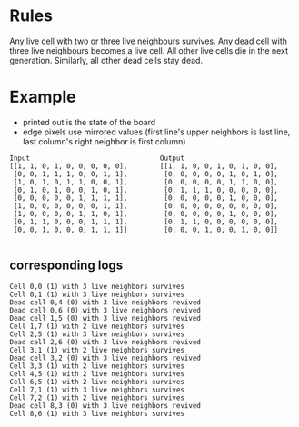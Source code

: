 # Rules

Any live cell with two or three live neighbours survives.
Any dead cell with three live neighbours becomes a live cell.
All other live cells die in the next generation. Similarly, all other dead cells stay dead.


# Example

* printed out is the state of the board
* edge pixels use mirrored values (first line's upper neighbors is last line, last column's right neighbor is first column)

```
Input                                Output
[[1, 1, 0, 1, 0, 0, 0, 0, 0],        [[1, 1, 0, 0, 1, 0, 1, 0, 0],  
 [0, 0, 1, 1, 1, 0, 0, 1, 1],         [0, 0, 0, 0, 0, 1, 0, 1, 0],  
 [1, 0, 1, 0, 1, 1, 0, 0, 1],         [0, 0, 0, 0, 0, 1, 1, 0, 0],  
 [0, 1, 0, 1, 0, 0, 1, 0, 1],         [0, 1, 1, 1, 0, 0, 0, 0, 0],  
 [0, 0, 0, 0, 0, 1, 1, 1, 1],         [0, 0, 0, 0, 0, 1, 0, 0, 0],  
 [1, 0, 0, 0, 0, 0, 0, 1, 1],         [0, 0, 0, 0, 0, 0, 0, 0, 0],  
 [1, 0, 0, 0, 0, 1, 1, 0, 1],         [0, 0, 0, 0, 0, 1, 0, 0, 0],  
 [0, 1, 1, 0, 0, 0, 1, 1, 1],         [0, 1, 1, 0, 0, 0, 0, 0, 0],  
 [0, 0, 1, 0, 0, 0, 1, 1, 1]]         [0, 0, 0, 1, 0, 0, 1, 0, 0]]  
                                                                    
``` 

## corresponding logs
 
``` 
Cell 0,0 (1) with 3 live neighbors survives
Cell 0,1 (1) with 3 live neighbors survives
Dead cell 0,4 (0) with 3 live neighbors revived
Dead cell 0,6 (0) with 3 live neighbors revived
Dead cell 1,5 (0) with 3 live neighbors revived
Cell 1,7 (1) with 2 live neighbors survives
Cell 2,5 (1) with 3 live neighbors survives
Dead cell 2,6 (0) with 3 live neighbors revived
Cell 3,1 (1) with 2 live neighbors survives
Dead cell 3,2 (0) with 3 live neighbors revived
Cell 3,3 (1) with 2 live neighbors survives
Cell 4,5 (1) with 2 live neighbors survives
Cell 6,5 (1) with 2 live neighbors survives
Cell 7,1 (1) with 3 live neighbors survives
Cell 7,2 (1) with 2 live neighbors survives
Dead cell 8,3 (0) with 3 live neighbors revived
Cell 8,6 (1) with 3 live neighbors survives
```